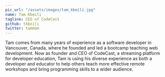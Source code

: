 ```yaml
---
pic_url: "/assets/images/tam_kbeili.jpg"
name: Tam Kbeili
tagline: CEO of CodeCast
github: tkbeili
twitter: tammam
---
```

Tam comes from many years of experience as a software developer in Vancouver, Canada, where he founded and led a bootcamp teaching web development. Now as founder and CEO of CodeCast, a streaming platform for developer education, Tam is using his diverse experience as both a developer and educator to help others teach more effective remote workshops and bring programming skills to a wider audience.